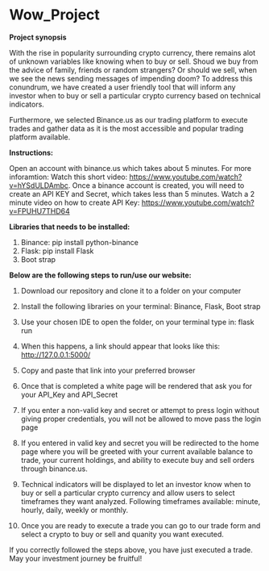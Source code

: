 # Wow_Project

**Project synopsis**

With the rise in popularity surrounding crypto currency, there remains alot of unknown variables like knowing when to buy or sell. Shoud we buy from the advice of family, friends or random strangers? Or should we sell, when we see the news sending messages of impending doom? To address this conundrum, we have created a user friendly tool that will inform any investor when to buy or sell a particular crypto currency based on technical indicators.

Furthermore, we selected Binance.us as our trading platform to execute trades and gather data as it is the most accessible and popular trading platform available.

**Instructions:**

Open an account with binance.us which takes about 5 minutes. For more inforamtion: Watch this short video: https://www.youtube.com/watch?v=hYSdULDAmbc. Once a binance account is created, you will need to create an API KEY and Secret, which takes less than 5 minutes. Watch a 2 minute video on how to create API Key: https://www.youtube.com/watch?v=FPUHU7THD64

**Libraries that needs to be installed:**

1. Binance: pip install python-binance
2. Flask: pip install Flask
3. Boot strap

**Below are the following steps to run/use our website:** 

1. Download our repository and clone it to a folder on your computer

2. Install the following libraries on your terminal: Binance, Flask, Boot strap

3. Use your chosen IDE to open the folder, on your terminal type in: flask run

4. When this happens, a link should appear that looks like this: http://127.0.0.1:5000/ 

5. Copy and paste that link into your preferred browser

6. Once that is completed a white page will be rendered that ask you for your API_Key and API_Secret

7. If you enter a non-valid key and secret or attempt to press login without giving proper credentials, you will not be allowed to move pass the login page

8. If you entered in valid key and secret you will be redirected to the home page where you will be greeted with your current available balance to trade, your current holdings, and ability to execute buy and sell orders through binance.us.

9. Technical indicators will be displayed to let an investor know when to buy or sell a particular crypto currency and allow users to select timeframes they want analyzed. Following timeframes available: minute, hourly, daily, weekly or monthly.

10. Once you are ready to execute a trade you can go to our trade form and select a crypto to buy or sell and quanity you want executed.

If you correctly followed the steps above, you have just executed a trade. May your investment journey be fruitful!
